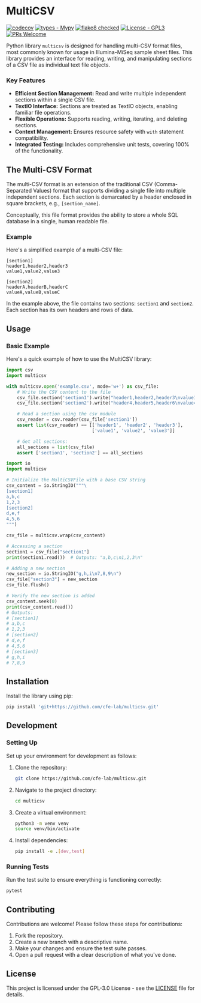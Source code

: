 
# MultiCSV

[![codecov](https://codecov.io/gh/cfe-lab/multicsv/branch/master/graph/badge.svg)](https://codecov.io/gh/cfe-lab/multicsv)
[![types - Mypy](https://img.shields.io/badge/types-Mypy-blue.svg)](https://github.com/python/mypy)
[![flake8 checked](https://img.shields.io/badge/flake8-checked-blueviolet.svg)](https://github.com/PyCQA/flake8)
[![License - GPL3](https://img.shields.io/badge/license-GPLv3-blue)](https://spdx.org/licenses/)
[![PRs Welcome](https://img.shields.io/badge/PRs-welcome-brightgreen.svg)](https://github.com/cfe-lab/multicsv/pulls)

Python library `multicsv` is designed for handling multi-CSV format
files, most commonly known for usage in Illumina-MiSeq sample sheet
files. This library provides an interface for reading, writing, and
manipulating sections of a CSV file as individual text file objects.

### Key Features

- **Efficient Section Management:** Read and write multiple
  independent sections within a single CSV file.
- **TextIO Interface:** Sections are treated as TextIO objects,
  enabling familiar file operations.
- **Flexible Operations:** Supports reading, writing, iterating, and
  deleting sections.
- **Context Management:** Ensures resource safety with `with`
  statement compatibility.
- **Integrated Testing:** Includes comprehensive unit tests, covering
  100% of the functionality.

## The Multi-CSV Format

The multi-CSV format is an extension of the traditional CSV
(Comma-Separated Values) format that supports dividing a single file
into multiple independent sections. Each section is demarcated by a
header enclosed in square brackets, e.g., `[section_name]`.

Conceptually, this file format provides the ability to store a whole
SQL database in a single, human readable file.

### Example

Here's a simplified example of a multi-CSV file:

```csv
[section1]
header1,header2,header3
value1,value2,value3

[section2]
headerA,headerB,headerC
valueA,valueB,valueC
```

In the example above, the file contains two sections: `section1` and
`section2`. Each section has its own headers and rows of data.

## Usage

### Basic Example

Here's a quick example of how to use the MultiCSV library:

```python
import csv
import multicsv

with multicsv.open('example.csv', mode='w+') as csv_file:
    # Write the CSV content to the file
    csv_file.section('section1').write("header1,header2,header3\nvalue1,value2,value3\n")
    csv_file.section('section2').write("header4,header5,header6\nvalue4,value5,value6\n")

    # Read a section using the csv module
    csv_reader = csv.reader(csv_file['section1'])
    assert list(csv_reader) == [['header1', 'header2', 'header3'],
                                ['value1', 'value2', 'value3']]

    # Get all sections:
    all_sections = list(csv_file)
    assert ['section1', 'section2'] == all_sections
```

```python
import io
import multicsv

# Initialize the MultiCSVFile with a base CSV string
csv_content = io.StringIO("""\
[section1]
a,b,c
1,2,3
[section2]
d,e,f
4,5,6
""")

csv_file = multicsv.wrap(csv_content)

# Accessing a section
section1 = csv_file["section1"]
print(section1.read())  # Outputs: "a,b,c\n1,2,3\n"

# Adding a new section
new_section = io.StringIO("g,h,i\n7,8,9\n")
csv_file["section3"] = new_section
csv_file.flush()

# Verify the new section is added
csv_content.seek(0)
print(csv_content.read())
# Outputs:
# [section1]
# a,b,c
# 1,2,3
# [section2]
# d,e,f
# 4,5,6
# [section3]
# g,h,i
# 7,8,9
```

## Installation

Install the library using pip:

```bash
pip install 'git+https://github.com/cfe-lab/multicsv.git'
```

## Development

### Setting Up

Set up your environment for development as follows:

1. Clone the repository:

    ```bash
    git clone https://github.com/cfe-lab/multicsv.git
    ```

2. Navigate to the project directory:

    ```bash
    cd multicsv
    ```

3. Create a virtual environment:

    ```bash
    python3 -m venv venv
    source venv/bin/activate
    ```

4. Install dependencies:

    ```bash
    pip install -e .[dev,test]
    ```

### Running Tests

Run the test suite to ensure everything is functioning correctly:

```bash
pytest
```

## Contributing

Contributions are welcome! Please follow these steps for contributions:

1. Fork the repository.
2. Create a new branch with a descriptive name.
3. Make your changes and ensure the test suite passes.
4. Open a pull request with a clear description of what you've done.

## License

This project is licensed under the GPL-3.0 License - see the
[LICENSE](COPYING) file for details.
